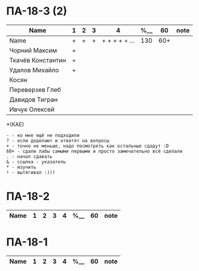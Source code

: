 # ПА-18-3 (2) 
|Name|1|2|3|4|________%__________|60|note|
| --- | --- | --- | --- | --- | --- | --- | --- |
|Name		|+|+|+|+ + + + + ...|		130		|60+|
|Чорний Максим		|+||||				||
|Ткачёв	Константин	|+||||				||
|Удалов	Михайло		|+||||				||
|Косян				|||||				||
|Переверзев Глеб	|||||
|Давидов Тигран		|||||
|Ивчук Олексей		|||||


*(KAE)
```
- - ко мне ещё не подходили
? - если доделают и ответят на вопросы 
+ - точно не меньше, надо посмотреть как остальные сдадут :D  
60+ - сдали лабы самыми первыми и просто замечательно всё сделали
. - начал сдавать
& - ссылка - указатель
* - изучить
! - вытягивал :)))

```

# ПА-18-2
|Name|1|2|3|4|________%__________|60|note|
| --- | --- | --- | --- | --- | --- | --- | --- |

# ПА-18-1
|Name|1|2|3|4|________%__________|60|note|
| --- | --- | --- | --- | --- | --- | --- | --- |
